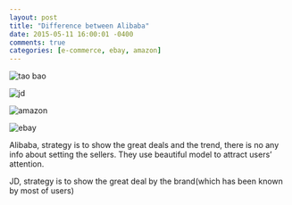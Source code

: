 ```yaml
---
layout: post
title: "Difference between Alibaba"
date: 2015-05-11 16:00:01 -0400
comments: true
categories: [e-commerce, ebay, amazon]
---
```


![tao bao](http://snag.gy/YexSJ.jpg)

![jd](http://snag.gy/vMffy.jpg)

![amazon](http://snag.gy/KkU9Q.jpg)

![ebay](http://snag.gy/zHhzk.jpg)


Alibaba, strategy is to show the great deals and the trend, there is no any info about setting the sellers. They use beautiful model to attract users’ attention.  

JD, strategy is to show the great deal by the brand(which has been known by most of users)
